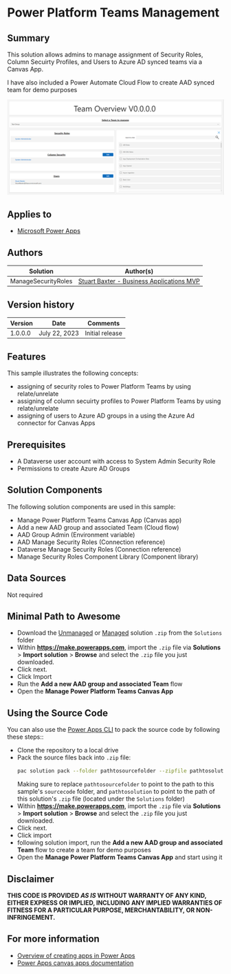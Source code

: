 # Power Platform Teams Management


## Summary

This solution allows admins to manage assignment of Security Roles, Column Secuirty Profiles, and Users to Azure AD synced teams via a Canvas App.

I have also included a Power Automate Cloud Flow to create AAD synced team for demo purposes

![picture of the sample](assets/Preview.png)

## Applies to

* [Microsoft Power Apps](https://docs.microsoft.com/powerapps/)

## Authors



Solution|Author(s)
--------|---------
ManageSecurityRoles | [Stuart Baxter - Business Applications MVP](LinkToYourGitHubProfile)

## Version history

Version|Date|Comments
-------|----|--------
1.0.0.0|July 22, 2023|Initial release

## Features


This sample illustrates the following concepts:

* assigning of security roles to Power Platform Teams by using relate/unrelate
* assigning of column secuirty profiles to Power Platform Teams by using relate/unrelate
* assigning of users to Azure AD groups in a using the Azure Ad connector for Canvas Apps

## Prerequisites

* A Dataverse user account with access to System Admin Security Role
* Permissions to create Azure AD Groups

## Solution Components

The following solution components are used in this sample:

* Manage Power Platform Teams Canvas App (Canvas app)
* Add a new AAD group and associated Team (Cloud flow)
* AAD Group Admin (Environment variable)
* AAD Manage Security Roles (Connection reference)
* Dataverse Manage Security Roles (Connection reference)
* Manage Security Roles Component Library (Component library)

## Data Sources

Not required

## Minimal Path to Awesome

* Download the [Unmanaged](.Solutions/ManageSecurityRoles_1.0.0.0.zip) or [Managed](.Solutions/ManageSecurityRoles_1.0.0.0_managed.zip) solution `.zip` from the `Solutions` folder
* Within **https://make.powerapps.com**, import the `.zip` file via **Solutions** > **Import solution** > **Browse** and select the `.zip` file you just downloaded.
* Click next.
* Click Import
* Run the **Add a new AAD group and associated Team** flow
* Open the **Manage Power Platform Teams Canvas App**

## Using the Source Code

You can also use the [Power Apps CLI](https://aka.ms/pac/docs) to pack the source code by following these steps::

* Clone the repository to a local drive
* Pack the source files back into `.zip` file:
  ```bash
  pac solution pack --folder pathtosourcefolder --zipfile pathtosolution  --processCanvasApps
  ```
  Making sure to replace `pathtosourcefolder` to point to the path to this sample's `sourcecode` folder, and `pathtosolution` to point to the path of this solution's `.zip` file (located under the `Solutions` folder)
* Within **https://make.powerapps.com**, import the `.zip` file via **Solutions** > **Import solution** > **Browse** and select the `.zip` file you just downloaded.
* Click next.
* Click import
* following solution import, run the **Add a new AAD group and associated Team** flow to create a team for demo purposes
* Open the **Manage Power Platform Teams Canvas App** and start using it

## Disclaimer

**THIS CODE IS PROVIDED *AS IS* WITHOUT WARRANTY OF ANY KIND, EITHER EXPRESS OR IMPLIED, INCLUDING ANY IMPLIED WARRANTIES OF FITNESS FOR A PARTICULAR PURPOSE, MERCHANTABILITY, OR NON-INFRINGEMENT.**

## For more information

- [Overview of creating apps in Power Apps](https://docs.microsoft.com/powerapps/maker/)
- [Power Apps canvas apps documentation](https://docs.microsoft.com/en-us/powerapps/maker/canvas-apps/)


